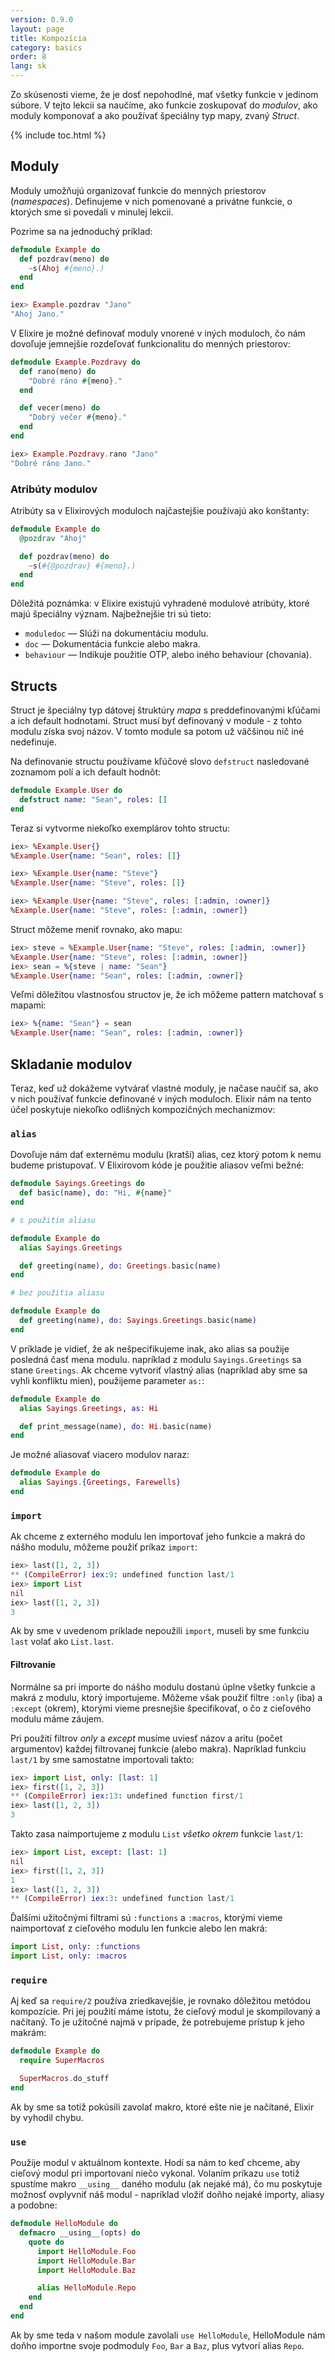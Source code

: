 ```yaml
---
version: 0.9.0
layout: page
title: Kompozícia
category: basics
order: 8
lang: sk
---
```


Zo skúsenosti vieme, že je dosť nepohodlné, mať všetky funkcie v jedinom súbore. V tejto lekcii sa naučíme, ako funkcie zoskupovať do *modulov*, ako moduly komponovať a ako používať špeciálny typ mapy, zvaný *Struct*.

{% include toc.html %}

## Moduly

Moduly umožňujú organizovať funkcie do menných priestorov (*namespaces*). Definujeme v nich pomenované a privátne funkcie, o ktorých sme si povedali v minulej lekcii.

Pozrime sa na jednoduchý príklad:

``` elixir
defmodule Example do
  def pozdrav(meno) do
    ~s(Ahoj #{meno}.)
  end
end

iex> Example.pozdrav "Jano"
"Ahoj Jano."
```

V Elixire je možné definovať moduly vnorené v iných moduloch, čo nám dovoľuje jemnejšie rozdeľovať funkcionalitu do menných priestorov:

```elixir
defmodule Example.Pozdravy do
  def rano(meno) do
    "Dobré ráno #{meno}."
  end

  def vecer(meno) do
    "Dobrý večer #{meno}."
  end
end

iex> Example.Pozdravy.rano "Jano"
"Dobré ráno Jano."
```

### Atribúty modulov

Atribúty sa v Elixirových moduloch najčastejšie používajú ako konštanty:

```elixir
defmodule Example do
  @pozdrav "Ahoj"

  def pozdrav(meno) do
    ~s(#{@pozdrav} #{meno}.)
  end
end
```

Dôležitá poznámka: v Elixire existujú vyhradené modulové atribúty, ktoré majú špeciálny význam. Najbežnejšie tri sú tieto:

+ `moduledoc` — Slúži na dokumentáciu modulu.
+ `doc` — Dokumentácia funkcie alebo makra.
+ `behaviour` — Indikuje použitie OTP, alebo iného behaviour (chovania).

## Structs

Struct je špeciálny typ dátovej štruktúry *mapa* s preddefinovanými kľúčami a ich default hodnotami. Struct musí byť definovaný v module - z tohto modulu získa svoj názov. V tomto module sa potom už väčšinou nič iné nedefinuje.

Na definovanie structu používame kľúčové slovo `defstruct` nasledované zoznamom polí a ich default hodnôt:

```elixir
defmodule Example.User do
  defstruct name: "Sean", roles: []
end
```

Teraz si vytvorme niekoľko exemplárov tohto structu:

```elixir
iex> %Example.User{}
%Example.User{name: "Sean", roles: []}

iex> %Example.User{name: "Steve"}
%Example.User{name: "Steve", roles: []}

iex> %Example.User{name: "Steve", roles: [:admin, :owner]}
%Example.User{name: "Steve", roles: [:admin, :owner]}
```

Struct môžeme meniť rovnako, ako mapu:

```elixir
iex> steve = %Example.User{name: "Steve", roles: [:admin, :owner]}
%Example.User{name: "Steve", roles: [:admin, :owner]}
iex> sean = %{steve | name: "Sean"}
%Example.User{name: "Sean", roles: [:admin, :owner]}
```

Veľmi dôležitou vlastnosťou structov je, že ich môžeme pattern matchovať s mapami:

```elixir
iex> %{name: "Sean"} = sean
%Example.User{name: "Sean", roles: [:admin, :owner]}
```

## Skladanie modulov

Teraz, keď už dokážeme vytvárať vlastné moduly, je načase naučiť sa, ako v nich používať funkcie definované v iných moduloch. Elixir nám na tento účel poskytuje niekoľko odlišných kompozičných mechanizmov:

### `alias`

Dovoľuje nám dať externému modulu (kratší) alias, cez ktorý potom k nemu budeme pristupovať. V Elixirovom kóde je použitie aliasov veľmi bežné:

```elixir
defmodule Sayings.Greetings do
  def basic(name), do: "Hi, #{name}"
end

# s použitím aliasu

defmodule Example do
  alias Sayings.Greetings

  def greeting(name), do: Greetings.basic(name)
end

# bez použitia aliasu

defmodule Example do
  def greeting(name), do: Sayings.Greetings.basic(name)
end
```

V príklade je vidieť, že ak nešpecifikujeme inak, ako alias sa použije posledná časť mena modulu. napríklad z modulu `Sayings.Greetings` sa stane `Greetings`. Ak chceme vytvoriť vlastný alias (napríklad aby sme sa vyhli konfliktu mien), použijeme parameter `as:`:

```elixir
defmodule Example do
  alias Sayings.Greetings, as: Hi

  def print_message(name), do: Hi.basic(name)
end
```

Je možné aliasovať viacero modulov naraz:

```elixir
defmodule Example do
  alias Sayings.{Greetings, Farewells}
end
```

### `import`

Ak chceme z externého modulu len importovať jeho funkcie a makrá do nášho modulu, môžeme použiť príkaz `import`:

```elixir
iex> last([1, 2, 3])
** (CompileError) iex:9: undefined function last/1
iex> import List
nil
iex> last([1, 2, 3])
3
```

Ak by sme v uvedenom príklade nepoužili `import`, museli by sme funkciu `last` volať ako `List.last`.

#### Filtrovanie

Normálne sa pri importe do nášho modulu dostanú úplne všetky funkcie a makrá z modulu, ktorý importujeme. Môžeme však použiť filtre `:only` (iba) a `:except` (okrem), ktorými vieme presnejšie špecifikovať, o čo z cieľového modulu máme záujem.

Pri použití filtrov *only* a *except* musíme uviesť názov a aritu (počet argumentov) každej filtrovanej funkcie (alebo makra). Napríklad funkciu `last/1` by sme samostatne importovali takto:

```elixir
iex> import List, only: [last: 1]
iex> first([1, 2, 3])
** (CompileError) iex:13: undefined function first/1
iex> last([1, 2, 3])
3
```

Takto zasa naimportujeme z modulu `List` *všetko okrem* funkcie `last/1`:

```elixir
iex> import List, except: [last: 1]
nil
iex> first([1, 2, 3])
1
iex> last([1, 2, 3])
** (CompileError) iex:3: undefined function last/1
```

Ďalšími užitočnými filtrami sú `:functions` a `:macros`, ktorými vieme naimportovať z cieľového modulu len funkcie alebo len makrá:

```elixir
import List, only: :functions
import List, only: :macros
```

### `require`

Aj keď sa `require/2` používa zriedkavejšie, je rovnako dôležitou metódou kompozície. Pri jej použití máme istotu, že cieľový modul je skompilovaný a načítaný. To je užitočné najmä v prípade, že potrebujeme prístup k jeho makrám:

```elixir
defmodule Example do
  require SuperMacros

  SuperMacros.do_stuff
end
```

Ak by sme sa totiž pokúsili zavolať makro, ktoré ešte nie je načítané, Elixir by vyhodil chybu.

### `use`

Použije modul v aktuálnom kontexte. Hodí sa nám to keď chceme, aby cieľový modul pri importovaní niečo vykonal. Volaním príkazu `use` totiž spustíme makro `__using__` daného modulu (ak nejaké má), čo mu poskytuje možnosť ovplyvniť náš modul - napríklad vložiť doňho nejaké importy, aliasy a podobne:

```elixir
defmodule HelloModule do
  defmacro __using__(opts) do
    quote do
      import HelloModule.Foo
      import HelloModule.Bar
      import HelloModule.Baz

      alias HelloModule.Repo
    end
  end
end
```

Ak by sme teda v našom module zavolali `use HelloModule`, HelloModule nám doňho importne svoje podmoduly `Foo`, `Bar` a `Baz`, plus vytvorí alias `Repo`.
